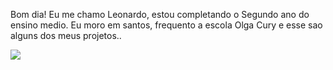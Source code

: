 Bom dia! Eu me chamo Leonardo, estou completando o Segundo ano do ensino medio. Eu moro em santos, frequento a escola Olga Cury e esse sao alguns dos meus projetos..







![](https://media1.tenor.com/m/x2OanrtVW4EAAAAC/walk-march.gif)
